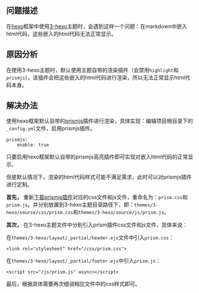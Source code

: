 ## 问题描述

在[hexo](https://hexo.io/zh-cn/)框架中使用[3-hexo](https://github.com/yelog/hexo-theme-3-hexo)主题时，会遇到这样一个问题：在markdown中嵌入html代码，这些嵌入的html代码无法正常显示。

## 原因分析

在使用3-hexo主题时，默认使用主题自带的渲染插件（会禁用`highlight`和`prismjs`），该插件会把这些嵌入的html代码进行渲染，所以无法正常显示html代码本身。

## 解决办法

使用hexo框架默认自带的[prismjs](https://prismjs.com/download.html#themes=prism-solarizedlight&languages=markup+css+clike+javascript)插件进行渲染，具体实现：编辑项目根目录下的`_config.yml`文件，启用prismjs插件。

```
prismjs: 
	enable: true
```
只要启用hexo框架默认自带的prismjs高亮插件即可实现对嵌入html代码的正常显示。

但是默认情况下，渲染的html代码样式可能不满足需求，此时可以对prismjs插件进行定制。

**首先，** 重新[下载prismjs插件](https://prismjs.com/download.html#themes=prism-solarizedlight&languages=markup+css+clike+javascript)对应的css文件和js文件，重命名为：`prism.css`和`prism.js`。并分别放置到3-hexo主题目录路径下，即：`themes/3-hexo/source/css/prism.css`和`themes/3-hexo/source/js/prism.js`。

**其次，** 在3-hexo主题文件中分别引入prism插件css文件和js文件，具体来说：

在`themes/3-hexo/layout/_partial/header.ejs`文件中引入`prism.css`：
```
<link rel="stylesheet" href="/css/prism.css">
```
在`themes/3-hexo/layout/_partial/footer.ejs`中引入`prism.js`：
```
<script src="/js/prism.js" async></script>
```
最后，根据具体需要再次细调相应文件中的css样式即可。


